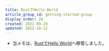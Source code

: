 ```yaml
---
title: RustでHello World
article_group_id: getting-started-group
display_order: 20
created: 2022-09-29
updated: 2022-10-12
---
```

- 当メモは、[RustでHello World](https://thinktwice.tech/it/rust/hello_world_in_rust/)へ移管しました。